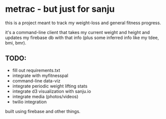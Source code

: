 # metrac - but just for sanju

this is a project meant to track my weight-loss and general fitness progress.

it's a command-line client that takes my current weight and height and updates
my firebase db with that info (plus some inferred info like my tdee, bmi, bmr).

## TODO:
* fill out requirements.txt
* integrate with myfitnesspal
* command-line data-viz
* integrate periodic weight lifting stats
* integrate d3 visualization with sanju.io
* integrate media (photos/videos)
* twilio integration

built using firebase and other things.
